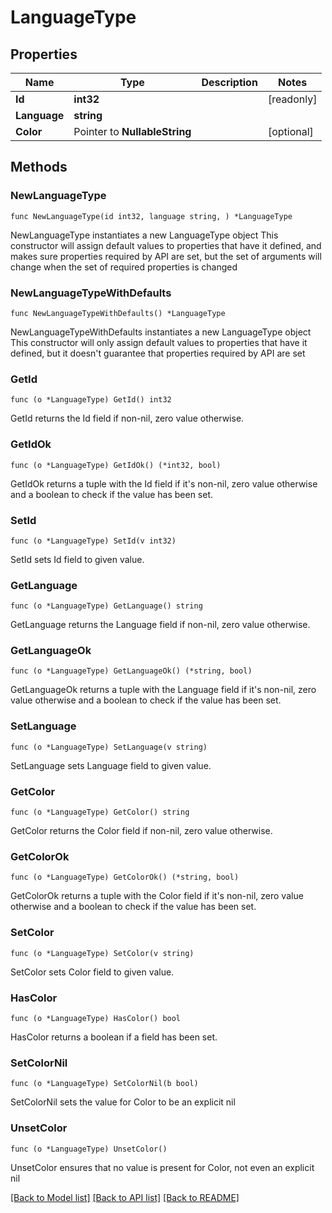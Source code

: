 # LanguageType

## Properties

Name | Type | Description | Notes
------------ | ------------- | ------------- | -------------
**Id** | **int32** |  | [readonly] 
**Language** | **string** |  | 
**Color** | Pointer to **NullableString** |  | [optional] 

## Methods

### NewLanguageType

`func NewLanguageType(id int32, language string, ) *LanguageType`

NewLanguageType instantiates a new LanguageType object
This constructor will assign default values to properties that have it defined,
and makes sure properties required by API are set, but the set of arguments
will change when the set of required properties is changed

### NewLanguageTypeWithDefaults

`func NewLanguageTypeWithDefaults() *LanguageType`

NewLanguageTypeWithDefaults instantiates a new LanguageType object
This constructor will only assign default values to properties that have it defined,
but it doesn't guarantee that properties required by API are set

### GetId

`func (o *LanguageType) GetId() int32`

GetId returns the Id field if non-nil, zero value otherwise.

### GetIdOk

`func (o *LanguageType) GetIdOk() (*int32, bool)`

GetIdOk returns a tuple with the Id field if it's non-nil, zero value otherwise
and a boolean to check if the value has been set.

### SetId

`func (o *LanguageType) SetId(v int32)`

SetId sets Id field to given value.


### GetLanguage

`func (o *LanguageType) GetLanguage() string`

GetLanguage returns the Language field if non-nil, zero value otherwise.

### GetLanguageOk

`func (o *LanguageType) GetLanguageOk() (*string, bool)`

GetLanguageOk returns a tuple with the Language field if it's non-nil, zero value otherwise
and a boolean to check if the value has been set.

### SetLanguage

`func (o *LanguageType) SetLanguage(v string)`

SetLanguage sets Language field to given value.


### GetColor

`func (o *LanguageType) GetColor() string`

GetColor returns the Color field if non-nil, zero value otherwise.

### GetColorOk

`func (o *LanguageType) GetColorOk() (*string, bool)`

GetColorOk returns a tuple with the Color field if it's non-nil, zero value otherwise
and a boolean to check if the value has been set.

### SetColor

`func (o *LanguageType) SetColor(v string)`

SetColor sets Color field to given value.

### HasColor

`func (o *LanguageType) HasColor() bool`

HasColor returns a boolean if a field has been set.

### SetColorNil

`func (o *LanguageType) SetColorNil(b bool)`

 SetColorNil sets the value for Color to be an explicit nil

### UnsetColor
`func (o *LanguageType) UnsetColor()`

UnsetColor ensures that no value is present for Color, not even an explicit nil

[[Back to Model list]](../README.md#documentation-for-models) [[Back to API list]](../README.md#documentation-for-api-endpoints) [[Back to README]](../README.md)


